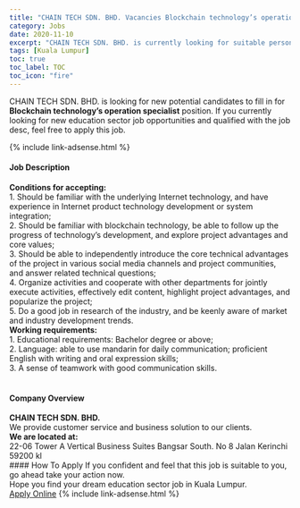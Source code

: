 ```yaml
---
title: "CHAIN TECH SDN. BHD. Vacancies Blockchain technology’s operation specialist" 
category: Jobs 
date: 2020-11-10 
excerpt: "CHAIN TECH SDN. BHD. is currently looking for suitable person to fill in the Blockchain technology’s operation specialist which positioned at Kuala Lumpur" 
tags: [Kuala Lumpur] 
toc: true 
toc_label: TOC 
toc_icon: "fire" 
--- 
```


<p>CHAIN TECH SDN. BHD. is looking for new potential candidates to fill in for <b>Blockchain technology’s operation specialist</b> position. If you currently looking for new education sector job opportunities and qualified with the job desc, feel free to apply this job.
</p>{% include link-adsense.html %} 
 <div><div><div><h4>Job Description</h4></div></div><div><div><span><div><div><strong>Conditions for accepting:</strong></div><div>1. Should be familiar with the underlying Internet technology, and have experience in Internet product technology development or system integration;</div><div>2. Should be familiar with blockchain technology, be able to follow up the progress of technology&#8217;s development, and explore project advantages and core values;</div><div>3. Should be able to independently introduce the core technical advantages of the project in various social media channels and project communities, and answer related technical questions;</div><div>4. Organize activities and cooperate with other departments for jointly execute activities, effectively edit content, highlight project advantages, and popularize the project;</div><div>5. Do a good job in research of the industry, and be keenly aware of market and industry development trends.</div><div><strong>Working requirements:</strong></div><div>1. Educational requirements: Bachelor degree or above;<br>2. Language: able to use mandarin for daily communication; proficient English with writing and oral expression skills;<br>3. A sense of teamwork with good communication skills.<br><br></div></div></span></div></div></div> 
<div><div><div><h4>Company Overview</h4></div></div><div><div><span><div><div><strong>CHAIN TECH SDN. BHD.&#160;</strong></div>
<div>We provide customer service and business solution to our clients.</div>
<div><strong>We are located at:</strong></div>
<div>22-06 Tower A Vertical Business Suites Bangsar South. No 8 Jalan Kerinchi 59200 kl&#160;</div></div></span></div></div></div> 
#### How To Apply 
If you confident and feel that this job is suitable to you, go ahead take your action now. <br/> 
Hope you find your dream education sector job in Kuala Lumpur. <br/> 
<a href="https://www.jobstreet.com.my/en/job/blockchain-technology’s-operation-specialist-4421545?jobId=jobstreet-my-job-4421545&sectionRank=2&token=0~45cb59a3-4d33-441a-928b-2873efc18c3a&fr=SRP%20View%20In%20New%20Ta" class="btn btn--info" target="_blank" rel="nofollow noopenner">Apply Online</a> 
{% include link-adsense.html %} 